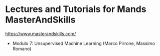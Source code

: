 
# Lectures and Tutorials for Mands MasterAndSkills
https://www.masterandskills.com/

- Modulo 7: Unsupervised Machine Learning (Marco Pirrone, Massimo Romano)
